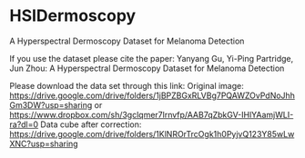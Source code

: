 # HSIDermoscopy
A Hyperspectral Dermoscopy Dataset for Melanoma Detection

If you use the dataset please cite the paper:
Yanyang Gu, Yi-Ping Partridge, Jun Zhou: A Hyperspectral Dermoscopy Dataset for Melanoma Detection

Please download the data set through this link:
Original image: https://drive.google.com/drive/folders/1jBPZBGxRLVBg7PQAWZOvPdNoJhhGm3DW?usp=sharing
or https://www.dropbox.com/sh/3gclqmer7lrnvfp/AAB7qZbkGV-IHlYAamjWLI-ra?dl=0
Data cube after correction: https://drive.google.com/drive/folders/1KlNROrTrcOgk1h0PyjvQ123Y85wLwXNC?usp=sharing
